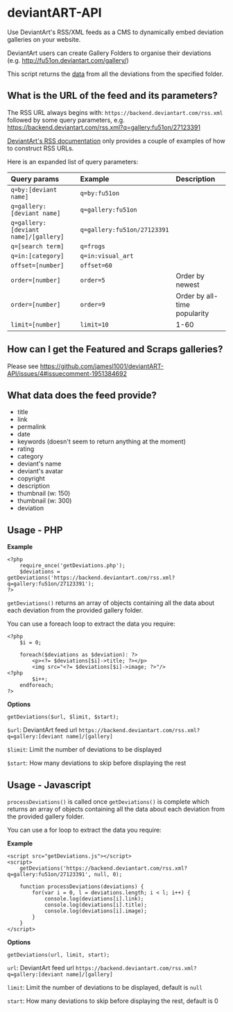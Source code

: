 # deviantART-API

Use DeviantArt's RSS/XML feeds as a CMS to dynamically embed deviation galleries on your website.

DeviantArt users can create Gallery Folders to organise their deviations (e.g. http://fu51on.deviantart.com/gallery/)

This script returns the [data](#what-data-does-the-feed-provide) from all the deviations from the specified folder.

## What is the URL of the feed and its parameters?

The RSS URL always begins with: `https://backend.deviantart.com/rss.xml` followed by some query parameters, e.g. https://backend.deviantart.com/rss.xml?q=gallery:fu51on/27123391

[DeviantArt's RSS documentation](https://www.deviantart.com/developers/rss) only provides a couple of examples of how to construct RSS URLs.

Here is an expanded list of query parameters:

| Query params | Example | Description |
| :- | :- | :- |
| `q=by:[deviant name]` | `q=by:fu51on` |
| `q=gallery:[deviant name]` | `q=gallery:fu51on` |
| `q=gallery:[deviant name]/[gallery]` | `q=gallery:fu51on/27123391` |
| `q=[search term]` | `q=frogs` |
| `q=in:[category]` | `q=in:visual_art` |
| `offset=[number]` | `offset=60` |
| `order=[number]` | `order=5` | Order by newest |
| `order=[number]` | `order=9` | Order by all-time popularity |
| `limit=[number]` | `limit=10` | 1-60 |

## How can I get the Featured and Scraps galleries?

Please see https://github.com/jamesl1001/deviantART-API/issues/4#issuecomment-1951384692

## What data does the feed provide?

- title
- link
- permalink
- date
- keywords (doesn't seem to return anything at the moment)
- rating
- category
- deviant's name
- deviant's avatar
- copyright
- description
- thumbnail (w: 150)
- thumbnail (w: 300)
- deviation

## Usage - PHP

**Example**
```
<?php
    require_once('getDeviations.php');
    $deviations = getDeviations('https://backend.deviantart.com/rss.xml?q=gallery:fu51on/27123391');
?>
```

`getDeviations()` returns an array of objects containing all the data about each deviation from the provided gallery folder.

You can use a foreach loop to extract the data you require:
```
<?php
    $i = 0;

    foreach($deviations as $deviation): ?>
        <p><?= $deviations[$i]->title; ?></p>
        <img src="<?= $deviations[$i]->image; ?>"/>
<?php
        $i++;
    endforeach;
?>
```

**Options**
```
getDeviations($url, $limit, $start);
```

`$url`: DeviantArt feed url `https://backend.deviantart.com/rss.xml?q=gallery:[deviant name]/[gallery]`

`$limit`: Limit the number of deviations to be displayed

`$start`: How many deviations to skip before displaying the rest

## Usage - Javascript

`processDeviations()` is called once `getDeviations()` is complete which returns an array of objects containing all the data about each deviation from the provided gallery folder.

You can use a for loop to extract the data you require:

**Example**
```
<script src="getDeviations.js"></script>
<script>
    getDeviations('https://backend.deviantart.com/rss.xml?q=gallery:fu51on/27123391', null, 0);

    function processDeviations(deviations) {
        for(var i = 0, l = deviations.length; i < l; i++) {
            console.log(deviations[i].link);
            console.log(deviations[i].title);
            console.log(deviations[i].image);
        }
    }
</script>
```

**Options**
```
getDeviations(url, limit, start);
```

`url`: DeviantArt feed url `https://backend.deviantart.com/rss.xml?q=gallery:[deviant name]/[gallery]`

`limit`: Limit the number of deviations to be displayed, default is `null`

`start`: How many deviations to skip before displaying the rest, default is 0

